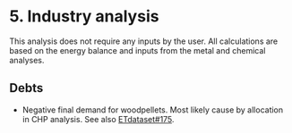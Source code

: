 # 5. Industry analysis

This analysis does not require any inputs by the user. All calculations are based on the energy balance and inputs from the metal and chemical analyses.


## Debts

- Negative final demand for woodpellets. Most likely cause by allocation in CHP analysis. See also [ETdataset#175](https://github.com/quintel/etdataset/issues/175).
